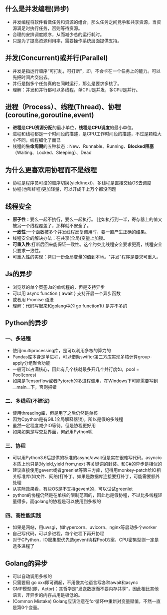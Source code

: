 ## 什么是并发编程(异步)
+ 并发编程将软件看做任务和资源的组合，那么任务之间竞争和共享资源，当资源满足时执行任务，否则等待资源。
+ 合理的安排调度顺序，从而减少总的运行耗时。
+ 只是为了提高资源利用率，需要操作系统层面提供支持。

## 并发(Concurrent)或并行(Parallel)
+ 并发是指运行顺序“可打乱，可打断”，即，不会卡在一个任务上的能力。可以先把时间片交出去。
+ 并行是指多个任务真的在同时运行，那么是要求多核了。
+ 理解：并发和并行都可以多线程，单CPU是并发，多CPU是并行。

## 进程（Process）、线程(Thread)、协程(coroutine,goroutine,event)
+ **进程**是**CPU资源分配**的最小单位，**线程**是**CPU调度**的最小单位。
+ 进程和线程都是一个时间段的描述，是CPU工作时间段的描述，不过是颗粒大小不同，线程细化了而已
+ 线程的**生命周期**的五种状态：New、Runnable、Running、**Blocked阻塞**（Waiting、Locked、Sleeping）、Dead

## 为什么更喜欢用协程而不是线程
+ 协程是程序员可控的顺序切换(yield/next)，多线程是直接交给OS去调度
+ 协程(也叫纤程)更加轻量，可以开成千上万个都没问题

## 线程安全
+ **原子性**：要么一起不执行，要么一起执行。
比如执行到一半，寄存器上的值又被另一个线程覆盖了，那样就不安全了。
+ **一致性**:一个函数被多个并发线程反复调用时，要一直产生正确的结果。
+ 线程安全的解决办法：在共享(全局)变量上加锁。
+ **可重入性**:打断后回来能保证一致性。这个约束比线程安全要求更高，线程安全只要求一致性。
+ 可重入性的实现：拷贝一份全局变量的值到本地。"并发"程序是要求可重入。


## Js的异步
+ 浏览器的单个页签Js的单线程的，但是支持异步
+ 可以用 async function { await } 支持开启一个异步函数
+ 或者用 Promise 语法
+ 理解：代码写起来和golang中的 go function1() 是差不多的

## Python的异步
### 一、多进程
+ 使用multiprocessing库，是可以利用多核的算力的
+ Pandas库本身是单进程，可以借助swifter第三方库实现多核计算group-apply分组聚合功能
+ 一般可以占满核心，因此有几个核就最多开几个并行度如，pool = Pool(cores)
+ 如果是Tensorflow或者Pytorch的多进程调用，在Windows下可能需要写到__main__下，否则报错

### 二、多线程(不建议)
+ 使用threading库，但是用了之后仍然是单核
+ 因为Cpython是有GIL(全局解释器锁)，所以是假的多线程
+ 虽然一定程度减少IO等待，但是协程更好用
+ 如果如果是写交互界面，何必用Python呢

### 三、协程
+ 可以用Python3.6后提供的标准的async/await但是实在很难写代码。asyncio本质上也只是对yield,yield from,next 等关键词的封装。和C#的异步是相似的
+ 建议直接使用gevent或者greenlet等第三方库，记得用monkey-patch给IO相关标准库(如文件、网络)打补丁。如果是数据库连接要打补丁，可能需要额外处理
+ 从实际效果看，有些OS是不支持gevent的，可以试试greenlet
+ python的协程仍然是在单核的限制范围的，因此也是假协程，不过比多线程轻量得多。而golang的协程是可以使用到多核的

### 四、高性能实践
+ 如果是网站，用uwsgi，如hypercorn、uvicorn、nginx等启动多个worker
+ 自己写代码，可以多进程，每个进程下再开协程
+ 对于CPython，IO密集型优先选gevent协程Pool方案，CPU密集型则一定是选多进程了


## Golang的异步
+ 可以自动调用多核的
+ 只需要用 go xxx即可调起，不用像其他语言写各种await和async
+ GMP模型(即，Actor)：其哲学是“发送数据而不要内存共享”，因此相比其他语言，开异步的内存占用是极低的。
+ (Common Mistake) Golang应该注意在for循环中重新对变量赋值，不然一直是第0个变量。